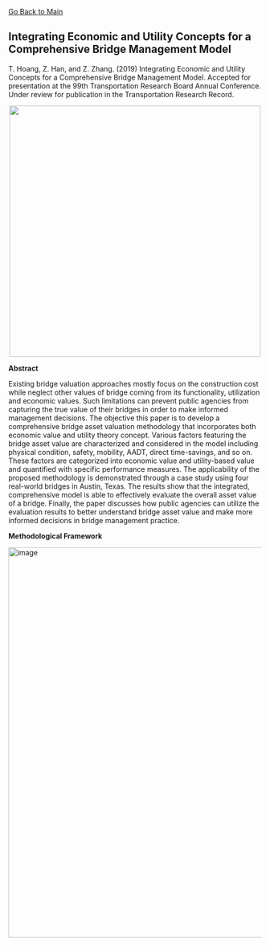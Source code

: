 [Go Back to Main](https://trinhshub.github.io/)

## Integrating Economic and Utility Concepts for a Comprehensive Bridge Management Model

T. Hoang, Z. Han, and Z. Zhang. (2019) Integrating Economic and Utility Concepts for a Comprehensive Bridge Management Model. Accepted for presentation at the 99th Transportation Research Board Annual Conference. Under review for publication in the Transportation Research Record.

<p align="center">
  <img width="500" src="https://user-images.githubusercontent.com/47671910/72596235-3ebb3d00-38d1-11ea-8a7f-dc888b0a8c49.JPG">
</p>

**Abstract**

Existing bridge valuation approaches mostly focus on the construction cost while neglect other values of bridge coming from its functionality, utilization and economic values. Such limitations can prevent public agencies from capturing the true value of their bridges in order to make informed management decisions. The objective this paper is to develop a comprehensive bridge asset valuation methodology that incorporates both economic value and utility theory concept. Various factors featuring the bridge asset value are characterized and considered in the model including physical condition, safety, mobility, AADT, direct time-savings, and so on. These factors are categorized into economic value and utility-based value and quantified with specific performance measures. The applicability of the proposed methodology is demonstrated through a case study using four real-world bridges in Austin, Texas.  The results show that the integrated, comprehensive model is able to effectively evaluate the overall asset value of a bridge. Finally, the paper discusses how public agencies can utilize the evaluation results to better understand bridge asset value and make more informed decisions in bridge management practice.

**Methodological Framework**

<img width="777" alt="image" src="https://user-images.githubusercontent.com/47671910/68419951-dc232380-0160-11ea-86e4-cdc86c25db21.png">
